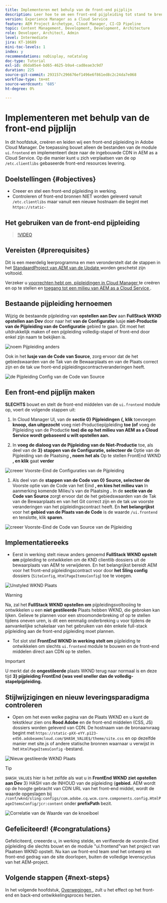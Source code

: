 ```yaml
---
title: Implementeren met behulp van de front-end pijplijn
description: Leer hoe te om een front-end pijpleiding tot stand te brengen en in werking te stellen die front-end middelen bouwt en aan ingebouwde CDN in AEM as a Cloud Service opstelt.
version: Experience Manager as a Cloud Service
feature: AEM Project Archetype, Cloud Manager, CI-CD Pipeline
topic: Content Management, Development, Development, Architecture
role: Developer, Architect, Admin
level: Intermediate
jira: KT-10689
mini-toc-levels: 1
index: y
recommendations: noDisplay, noCatalog
doc-type: Tutorial
exl-id: d6da05e4-bd65-4625-b9a4-cad8eae3c9d7
duration: 225
source-git-commit: 293157c296676ef1496e6f861ed8c2c24da7e068
workflow-type: tm+mt
source-wordcount: '685'
ht-degree: 0%

---
```


# Implementeren met behulp van de front-end pijplijn

In dit hoofdstuk, creëren en leiden wij een front-end pijpleiding in Adobe Cloud Manager. De toepassing bouwt alleen de bestanden van de module `ui.frontend` en implementeert deze naar de ingebouwde CDN in AEM as a Cloud Service. Op die manier kunt u zich verplaatsen van de op `/etc.clientlibs` gebaseerde front-end resources levering.


## Doelstellingen {#objectives}

* Creeer en stel een front-end pijpleiding in werking.
* Controleren of front-end bronnen NIET worden geleverd vanuit `/etc.clientlibs` maar vanuit een nieuwe hostnaam die begint met `https://static-`

## Het gebruiken van de front-end pijpleiding

>[!VIDEO](https://video.tv.adobe.com/v/3409420?quality=12&learn=on)

## Vereisten {#prerequisites}

Dit is een meerdelig leerprogramma en men veronderstelt dat de stappen in het [ StandaardProject van AEM van de Update ](./update-project.md) worden geschetst zijn voltooid.

Verzeker u [ voorrechten hebt om, pijpleidingen in Cloud Manager ](https://experienceleague.adobe.com/docs/experience-manager-cloud-manager/content/requirements/users-and-roles.html?lang=nl-NL#role-definitions) te creëren en op te stellen en [ toegang tot een milieu van AEM as a Cloud Service ](https://experienceleague.adobe.com/docs/experience-manager-cloud-service/content/implementing/using-cloud-manager/manage-environments.html?lang=nl-NL).

## Bestaande pijpleiding hernoemen

Wijzig de bestaande pijpleiding van __opstellen aan Dev__ aan __FullStack WKND opstellen aan Dev__ door naar het __van de Configuratie__ lusje __niet-Productie van de Pijpleiding van de Configuratie__ gebied te gaan. Dit moet het uitdrukkelijk maken of een pijpleiding volledig-stapel of front-end door enkel zijn naam te bekijken is.

![ noem Pijpleiding anders ](assets/fullstack-wknd-deploy-dev-pipeline.png)


Ook in het __lusje van de Code van Source__, zorg ervoor dat de het gebiedswaarden van de Tak van de Bewaarplaats en van de Plaats correct zijn en de tak uw front-end pijpleidingscontractveranderingen heeft.

![ de Pijpleiding Config van de Code van Source ](assets/fullstack-wknd-source-code-config.png)


## Een front-end pijplijn maken

__SLECHTS__ bouwt en stelt de front-end middelen van de `ui.frontend` module op, voert de volgende stappen uit:

1. In Cloud Manager UI, van de __sectie 0&rbrace; Pijpleidingen &lbrace;, klik__ toevoegen __knoop, dan uitgezocht__ voeg niet-Productiepijpleiding __toe (of__ voeg de Pijpleiding van de Productie __toe) die op het milieu van AEM as a Cloud Service wordt gebaseerd u wilt opstellen aan.__

1. In __voeg de dialoog van de Pijpleiding van de Niet-Productie__ toe, als deel van de __3&rbrace; stappen van de Configuratie, selecteer de__ Optie van de Pijpleiding van de Plaatsing __, noem het als__ Op te stellen FrontEnd WKND __, en klik__ gaat __verder__

![ creeer Voorste-Eind de Configuraties van de Pijpleiding ](assets/create-frontend-pipeline-configs.png)

1. Als deel van de __stappen van de Code van 0&rbrace; Source, selecteer de__ Voorste optie van de Code van het Eind __, en kies het milieu van__ In aanmerking komende Milieu&#39;s van de Plaatsing __.__ In de __sectie van de Code van Source__ zorgt ervoor dat de het gebiedswaarden van de Tak van de Bewaarplaats en van het Git correct zijn en de tak uw voorste veranderingen van het pijpleidingscontract heeft.
En __het belangrijkst__ voor het __gebied van de Plaats van de Code__ is de waarde `/ui.frontend` en tenslotte, klik __sparen__.

![ creeer Voorste-Eind de Code van Source van de Pijpleiding ](assets/create-frontend-pipeline-source-code.png)


## Implementatiereeks

* Eerst in werking stelt nieuw anders genoemd __FullStack WKND opstelt om__ pijpleiding te ontwikkelen om de KND clientlib dossiers uit de bewaarplaats van AEM te verwijderen. En het belangrijkst bereidt AEM voor het front-end pijpleidingscontract voor door __het Sling config__ dossiers (`SiteConfig`, `HtmlPageItemsConfig`) toe te voegen.

![ Unstyled WKND Plaats ](assets/unstyled-wknd-site.png)

>[!WARNING]
>
>Na, zal het __FullStack WKND opstellen om__ pijpleidingsvoltooiing te ontwikkelen u een __niet gestileerde__ Plaats hebben WKND, die gebroken kan lijken. Gelieve te plannen voor een stroomonderbreking of op te stellen tijdens oneven uren, is dit een eenmalig onderbreking u voor tijdens de aanvankelijke schakelaar van het gebruiken van één enkele full-stack pijpleiding aan de front-end pijpleiding moet plannen.


* Tot slot stel __FrontEnd WKND in werking stelt om__ pijpleiding te ontwikkelen om slechts `ui.frontend` module te bouwen en de front-end middelen direct aan CDN op te stellen.

>[!IMPORTANT]
>
>U merkt dat de __ongestileerde__ plaats WKND terug naar normaal is en deze tijd __3&rbrace; pijpleiding FrontEnd &lbrace;was veel sneller dan de volledig-stapelpijpleiding.__

## Stijlwijzigingen en nieuw leveringsparadigma controleren

* Open om het even welke pagina van de Plaats WKND en u kunt de tekstkleur zien ons __Rood Adobe__ en de front-end middelen (CSS, JS) dossiers worden geleverd van CDN. De hostnaam van de bronaanvraag begint met `https://static-pXX-eYY.p123-e456.adobeaemcloud.com/$HASH_VALUE$/theme/site.css` en op dezelfde manier met site.js of andere statische bronnen waarnaar u verwijst in het `HtmlPageItemsConfig` -bestand.


![ Nieuw gestileerde WKND Plaats ](assets/newly-styled-wknd-site.png)



>[!TIP]
>
>`$HASH_VALUE$` hier is het zelfde als wat u in __FrontEnd WKND ziet opstellen aan Dev__ 3&rbrace; HASH van de INHOUD van de pijpleiding &lbrace;__gebied.__ AEM wordt op de hoogte gebracht van CDN URL van het front-end middel, wordt de waarde opgeslagen bij `/conf/wknd/sling:configs/com.adobe.cq.wcm.core.components.config.HtmlPageItemsConfig/jcr:content` onder __prefixPath__ bezit.


![ Correlatie van de Waarde van de knoeiboel ](assets/hash-value-correlartion.png)



## Gefeliciteerd! {#congratulations}

Gefeliciteerd, creeerde u, in werking stelde, en verifieerde de voorste-Eind pijpleiding die slechts bouwt en de module &quot;ui.frontend&quot;van het project van Plaatsen WKND opstelt. Nu kan uw front-end team snel het ontwerp en front-end gedrag van de site doorlopen, buiten de volledige levenscyclus van het AEM-project.

## Volgende stappen {#next-steps}

In het volgende hoofdstuk, [ Overwegingen ](considerations.md), zult u het effect op het front-end en back-end ontwikkelingsproces herzien.
